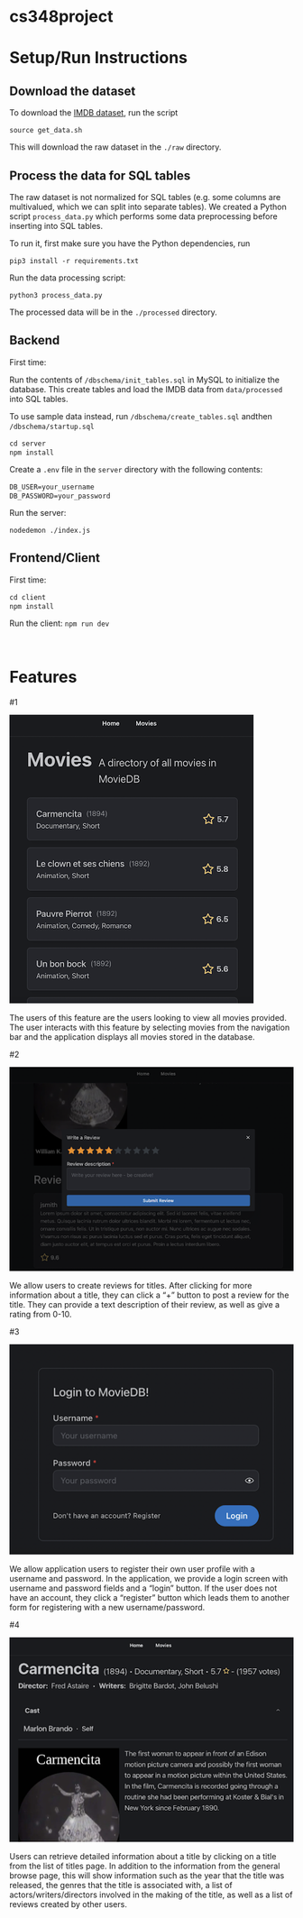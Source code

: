 # cs348project

# Setup/Run Instructions

## Download the dataset

To download the [IMDB dataset](https://www.imdb.com/interfaces/), run the script
```
source get_data.sh
```
This will download the raw dataset in the `./raw` directory. 

## Process the data for SQL tables

The raw dataset is not normalized for SQL tables (e.g. some columns are multivalued, which we can split into separate tables). We created a Python script `process_data.py` which performs some data preprocessing before inserting into SQL tables.

To run it, first make sure you have the Python dependencies, run 
```
pip3 install -r requirements.txt
```

Run the data processing script:
```
python3 process_data.py
```
The processed data will be in the `./processed` directory.


## Backend

First time:

Run the contents of `/dbschema/init_tables.sql` in MySQL to initialize the database. This create tables and load the IMDB data from `data/processed` into SQL tables. 

To use sample data instead, run `/dbschema/create_tables.sql` andthen `/dbschema/startup.sql`


```
cd server
npm install
```

Create a `.env` file in the `server` directory with the following contents:

```
DB_USER=your_username
DB_PASSWORD=your_password
```

Run the server:

```
nodedemon ./index.js
```

## Frontend/Client

First time:

```
cd client
npm install
```

Run the client:
`npm run dev`

<br/>

# Features

#1

![Model](/pic/all_movies.png)

The users of this feature are the users looking to view all movies provided. The user interacts with this feature by selecting movies from the navigation bar and the application displays all movies stored in the database. 

#2

![Model](/pic/make_review.png)

We allow users to create reviews for titles. After clicking for more information about a title, they can click a “+” button to post a review for the title. They can provide a text description of their review, as well as give a rating from 0-10. 

#3

![Model](/pic/login.png)

We allow application users to register their own user profile with a username and password. In the application, we provide a login screen with username and password fields and a “login” button. If the user does not have an account, they click a “register” button which leads them to another form for registering with a new username/password. 

#4

![Model](/pic/detailed_info.png)

Users can retrieve detailed information about a title by clicking on a title from the list of titles page. In addition to the information from the general browse page, this will show information such as the year that the title was released, the genres that the title is associated with, a list of actors/writers/directors involved in the making of the title, as well as a list of reviews created by other users.

